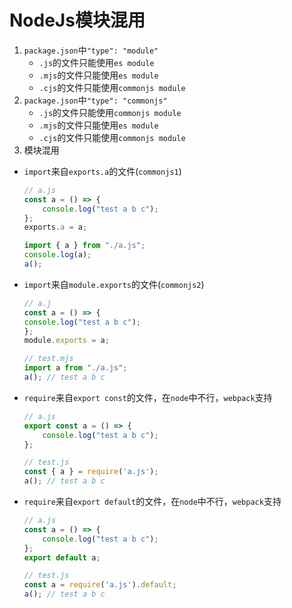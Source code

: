 # NodeJs模块混用
1. `package.json`中`"type": "module"`
    - `.js`的文件只能使用`es module`
    - `.mjs`的文件只能使用`es module`
    - `.cjs`的文件只能使用`commonjs module`
2. `package.json`中`"type": "commonjs"`
    - `.js`的文件只能使用`commonjs module`
    - `.mjs`的文件只能使用`es module`
    - `.cjs`的文件只能使用`commonjs module`
3. 模块混用
- `import`来自`exports.a`的文件(`commonjs1`)
    ```js
    // a.js
    const a = () => {
        console.log("test a b c");
    };
    exports.a = a;
    ```
    ```js
    import { a } from "./a.js";
    console.log(a);
    a();
    ```
- `import`来自`module.exports`的文件(`commonjs2`)
    ```js
    // a.j
    const a = () => {
    console.log("test a b c");
    };
    module.exports = a;
    ```
    ```js
    // test.mjs
    import a from "./a.js";
    a(); // test a b c
    ```
- `require`来自`export const`的文件，在`node`中不行，`webpack`支持
    ```js
    // a.js
    export const a = () => {
        console.log("test a b c");
    };
    ```
    ```js
    // test.js
    const { a } = require('a.js');
    a(); // test a b c
    ```
- `require`来自`export default`的文件，在`node`中不行，`webpack`支持
    ```js
    // a.js
    const a = () => {
        console.log("test a b c");
    };
    export default a;
    ```
    ```js
    // test.js
    const a = require('a.js').default;
    a(); // test a b c
    ```